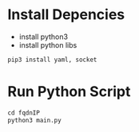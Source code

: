 # Install Depencies
- install python3
- install python libs
```python
pip3 install yaml, socket
```

# Run Python Script
```python
cd fqdnIP
python3 main.py
```